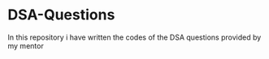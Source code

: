 # DSA-Questions
In this repository i have written the codes of the DSA questions provided by my mentor  
